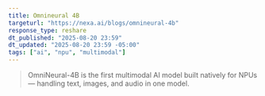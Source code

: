 ```yaml
---
title: Omnineural 4B
targeturl: "https://nexa.ai/blogs/omnineural-4b"
response_type: reshare
dt_published: "2025-08-20 23:59"
dt_updated: "2025-08-20 23:59 -05:00"
tags: ["ai", "npu", "multimodal"]
---
```


> OmniNeural-4B is the first multimodal AI model built natively for NPUs — handling text, images, and audio in one model.
